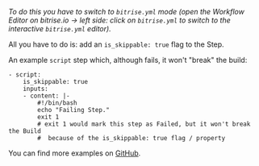 <p><em>To do this you have to switch to <code>bitrise.yml</code> mode (open the Workflow Editor on bitrise.io -&gt; left side: click on <code>bitrise.yml</code> to switch to the interactive <code>bitrise.yml</code> editor).</em></p>
<p>All you have to do is: add an <code>is_skippable: true</code> flag to the Step.</p>
<p>An example <code>script</code> step which, although fails, it won't &quot;break&quot; the build:</p>
<pre><code>- script:
    is_skippable: true
    inputs:
    - content: |-
        #!/bin/bash
        echo &quot;Failing Step.&quot;
        exit 1
        # exit 1 would mark this step as Failed, but it won't break the Build
        #  because of the is_skippable: true flag / property
</code></pre>
<p>You can find more examples on <a href="https://github.com/bitrise-io/bitrise/blob/fec3772ee2287d6e405d908fb9b42367a5751b43/_examples/tutorials/errors-force-run-and-skippable/bitrise.yml">GitHub</a>.</p>
